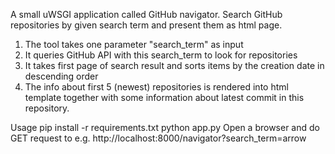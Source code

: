A small uWSGI application called GitHub navigator.
Search GitHub repositories by given search term and present them as html page. 
1) The tool takes one parameter "search_term" as input
2) It queries GitHub API with this search_term to look for repositories
3) It takes first page of search result and sorts items by the creation date in descending order
4) The info about first 5 (newest) repositories is rendered into html template together with some information about latest commit in this repository.

Usage
pip install -r requirements.txt
python app.py
Open a browser and do GET request to e.g. http://localhost:8000/navigator?search_term=arrow
